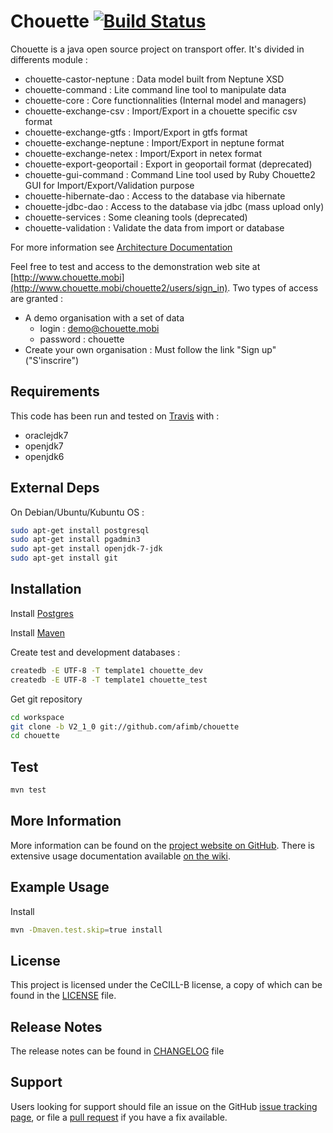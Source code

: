 # Chouette [![Build Status](https://travis-ci.org/afimb/chouette.png)](http://travis-ci.org/afimb/chouette?branch=master)

Chouette is a java open source project on transport offer. It's divided in differents module : 
* chouette-castor-neptune : Data model built from Neptune XSD
* chouette-command : Lite command line tool to manipulate data
* chouette-core : Core functionnalities (Internal model and managers)
* chouette-exchange-csv : Import/Export in a chouette specific csv format
* chouette-exchange-gtfs : Import/Export in gtfs format
* chouette-exchange-neptune : Import/Export in neptune format
* chouette-exchange-netex : Import/Export in netex format
* chouette-export-geoportail : Export in geoportail format (deprecated)
* chouette-gui-command : Command Line tool used by Ruby Chouette2 GUI for Import/Export/Validation purpose
* chouette-hibernate-dao : Access to the database via hibernate 
* chouette-jdbc-dao : Access to the database via jdbc (mass upload only)
* chouette-services : Some cleaning tools (deprecated)
* chouette-validation : Validate the data from import or database

For more information see [Architecture Documentation](http://www.chouette.mobi/IMG/pdf/DARC_CHOUETTE_2-0.pdf) 

Feel free to test and access to the demonstration web site at [http://www.chouette.mobi](http://www.chouette.mobi/chouette2/users/sign_in). Two types of access are granted : 
* A demo organisation with a set of data
  * login : demo@chouette.mobi
  * password : chouette
* Create your own organisation : Must follow the link "Sign up" ("S'inscrire")

Requirements
------------
 
This code has been run and tested on [Travis](http://travis-ci.org/afimb/chouette?branch=master) with : 
* oraclejdk7
* openjdk7
* openjdk6

External Deps
-------------
On Debian/Ubuntu/Kubuntu OS : 
```sh
sudo apt-get install postgresql 
sudo apt-get install pgadmin3 
sudo apt-get install openjdk-7-jdk 
sudo apt-get install git
```

Installation
------------
 
Install [Postgres](./doc/install/postgresql.md) 

Install [Maven](./doc/install/maven.md)

Create test and development databases : 
```sh
createdb -E UTF-8 -T template1 chouette_dev
createdb -E UTF-8 -T template1 chouette_test
```

Get git repository
```sh
cd workspace
git clone -b V2_1_0 git://github.com/afimb/chouette
cd chouette
```

Test
----

```sh
mvn test
```

More Information
----------------
 
More information can be found on the [project website on GitHub](.). 
There is extensive usage documentation available [on the wiki](../../wiki).

Example Usage 
-------------

Install 
```sh
mvn -Dmaven.test.skip=true install
```

License
-------
 
This project is licensed under the CeCILL-B license, a copy of which can be found in the [LICENSE](./LICENSE.md) file.

Release Notes
-------------

The release notes can be found in [CHANGELOG](./CHANGELOG.md) file 
 
Support
-------
 
Users looking for support should file an issue on the GitHub [issue tracking page](../../issues), or file a [pull request](../../pulls) if you have a fix available.
